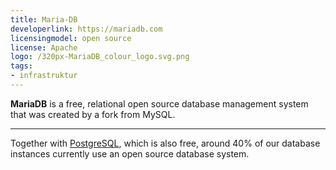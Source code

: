 ```yaml
---
title: Maria-DB
developerlink: https://mariadb.com
licensingmodel: open source
license: Apache
logo: /320px-MariaDB_colour_logo.svg.png
tags:
- infrastruktur
---
```

__MariaDB__ is a free, relational open source database management system that was created by a fork from MySQL.

---

Together with [PostgreSQL](postgresql), which is also free, around 40% of our database instances currently use an open source database system.
